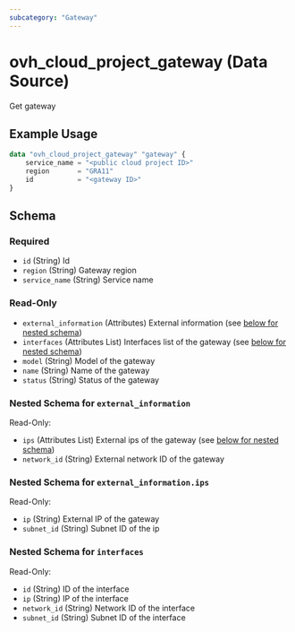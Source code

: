 ```yaml
---
subcategory: "Gateway"
---
```


# ovh_cloud_project_gateway (Data Source)

Get gateway

## Example Usage

```terraform
data "ovh_cloud_project_gateway" "gateway" {
    service_name = "<public cloud project ID>"
    region       = "GRA11"
    id           = "<gateway ID>"
}
```

<!-- schema generated by tfplugindocs -->
## Schema

### Required

- `id` (String) Id
- `region` (String) Gateway region
- `service_name` (String) Service name

### Read-Only

- `external_information` (Attributes) External information (see [below for nested schema](#nestedatt--external_information))
- `interfaces` (Attributes List) Interfaces list of the gateway (see [below for nested schema](#nestedatt--interfaces))
- `model` (String) Model of the gateway
- `name` (String) Name of the gateway
- `status` (String) Status of the gateway

<a id="nestedatt--external_information"></a>
### Nested Schema for `external_information`

Read-Only:

- `ips` (Attributes List) External ips of the gateway (see [below for nested schema](#nestedatt--external_information--ips))
- `network_id` (String) External network ID of the gateway

<a id="nestedatt--external_information--ips"></a>
### Nested Schema for `external_information.ips`

Read-Only:

- `ip` (String) External IP of the gateway
- `subnet_id` (String) Subnet ID of the ip



<a id="nestedatt--interfaces"></a>
### Nested Schema for `interfaces`

Read-Only:

- `id` (String) ID of the interface
- `ip` (String) IP of the interface
- `network_id` (String) Network ID of the interface
- `subnet_id` (String) Subnet ID of the interface
